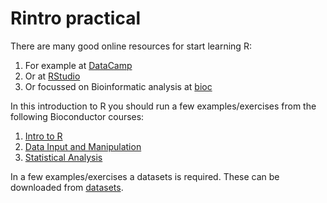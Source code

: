 Rintro practical
================

There are many good online resources for start learning R:

1.  For example at [DataCamp](https://www.datacamp.com/courses/free-introduction-to-r)
2.  Or at [RStudio](https://www.rstudio.com/online-learning/#R)
3.  Or focussed on Bioinformatic analysis at [bioc](http://master.bioconductor.org/help/course-materials/)

In this introduction to R you should run a few examples/exercises from the following Bioconductor courses:

1.  [Intro to R](http://master.bioconductor.org/help/course-materials/2017/Moffitt/A1_Using_R.html)
2.  [Data Input and Manipulation](https://bioconductor.org/help/course-materials/2017/Moffitt/A2_IO.html)
3.  [Statistical Analysis](https://bioconductor.org/help/course-materials/2017/Moffitt/A3_Statistics.html)

In a few examples/exercises a datasets is required. These can be downloaded from [datasets](https://github.com/Bioconductor/BiocIntro/tree/Moffitt-2017/inst/extdata).
